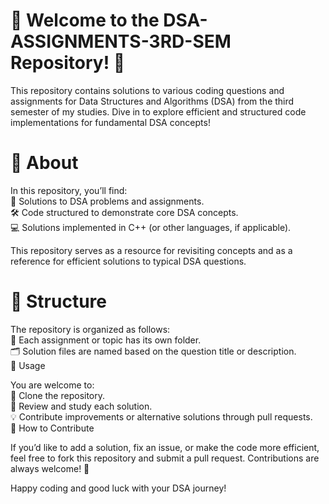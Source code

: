 ﻿# 🚀 Welcome to the DSA-ASSIGNMENTS-3RD-SEM Repository! 🌟
 
This repository contains solutions to various coding questions and assignments for Data Structures and Algorithms (DSA) from the third semester of my studies. Dive in to explore efficient and structured code implementations for fundamental DSA concepts!

# 📖 About
In this repository, you’ll find:  
📝 Solutions to DSA problems and assignments.  
🛠️ Code structured to demonstrate core DSA concepts.  
💻 Solutions implemented in C++ (or other languages, if applicable).  

This repository serves as a resource for revisiting concepts and as a reference for efficient solutions to typical DSA questions.

# 📂 Structure
The repository is organized as follows:  
📁 Each assignment or topic has its own folder.  
🗂️ Solution files are named based on the question title or description.  
🤝 Usage  

You are welcome to:  
🔄 Clone the repository.  
👀 Review and study each solution.  
💡 Contribute improvements or alternative solutions through pull requests.  
🚀 How to Contribute  

If you’d like to add a solution, fix an issue, or make the code more efficient, feel free to fork this repository and submit a pull request. Contributions are always welcome! 🎉
  
Happy coding and good luck with your DSA journey!
